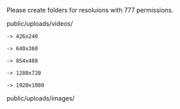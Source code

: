 Please create folders for resoluions with 777 permissions.

public/uploads/videos/

	-> 426x240

	-> 640x360

	-> 854x480

	-> 1280x720

	-> 1920x1080


public/uploads/images/



